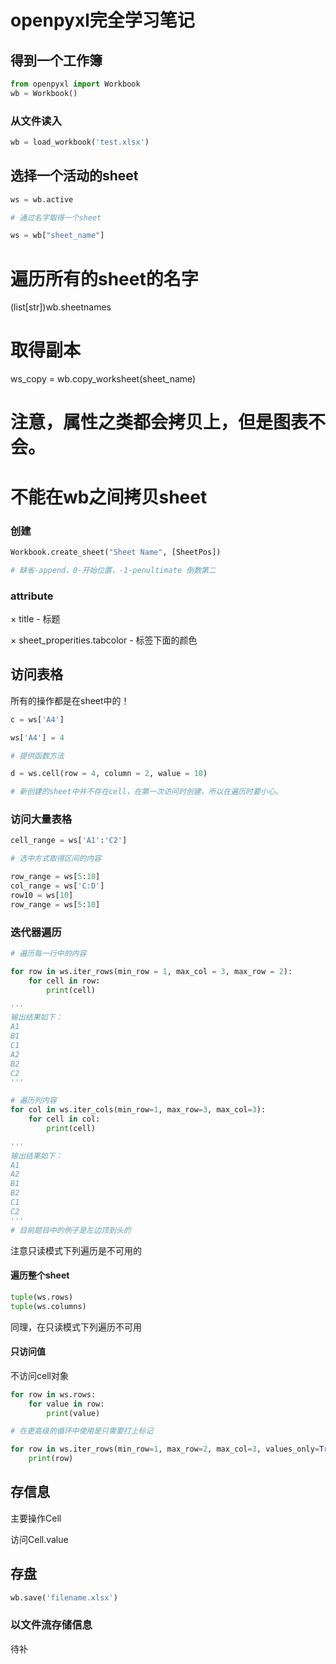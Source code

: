 # openpyxl完全学习笔记

## 得到一个工作簿

```python
from openpyxl import Workbook
wb = Workbook()
```
### 从文件读入

```python
wb = load_workbook('test.xlsx')
```

## 选择一个活动的sheet

```python
ws = wb.active

# 通过名字取得一个sheet

ws = wb["sheet_name"]
```

# 遍历所有的sheet的名字

(list[str])wb.sheetnames

# 取得副本

ws_copy = wb.copy_worksheet(sheet_name)

# 注意，属性之类都会拷贝上，但是图表不会。
# 不能在wb之间拷贝sheet



### 创建

```python
Workbook.create_sheet("Sheet Name", [SheetPos])

# 缺省-append，0-开始位置，-1-penultimate 倒数第二
```

### attribute

× title - 标题

× sheet_properities.tabcolor - 标签下面的颜色

## 访问表格

所有的操作都是在sheet中的！

```python
c = ws['A4']

ws['A4'] = 4

# 提供函数方法

d = ws.cell(row = 4, column = 2, walue = 10)

# 新创建的sheet中并不存在cell，在第一次访问时创建，所以在遍历时要小心。

```

### 访问大量表格

```python
cell_range = ws['A1':'C2']

# 选中方式取得区间的内容

row_range = ws[5:10]
col_range = ws['C:D']
row10 = ws[10]
row_range = ws[5:10]

```

### 迭代器遍历

```python
# 遍历每一行中的内容

for row in ws.iter_rows(min_row = 1, max_col = 3, max_row = 2):
	for cell in row:
		print(cell)

'''
输出结果如下：
A1
B1
C1
A2
B2
C2
'''

# 遍历列内容
for col in ws.iter_cols(min_row=1, max_row=3, max_col=3):
	for cell in col:
		print(cell)

'''
输出结果如下：
A1
A2
B1
B2
C1
C2
'''
# 目前题目中的例子是左边顶到头的
```

注意只读模式下列遍历是不可用的

#### 遍历整个sheet

```python
tuple(ws.rows)
tuple(ws.columns)
```
同理，在只读模式下列遍历不可用

#### 只访问值

不访问cell对象

```python
for row in ws.rows:
	for value in row:
		print(value)

# 在更高级的循环中使用是只需要打上标记

for row in ws.iter_rows(min_row=1, max_row=2, max_col=3, values_only=True):
	print(row)

```
## 存信息

主要操作Cell

访问Cell.value

## 存盘

```python
wb.save('filename.xlsx')
```
### 以文件流存储信息

待补
